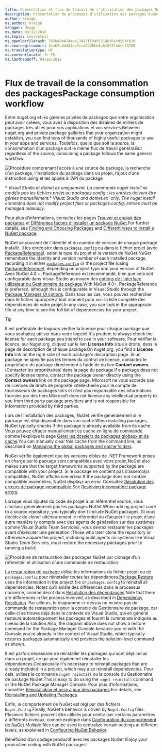 ```yaml
---
title: Présentation et flux de travail de l’utilisation des packages NuGet
description: Présentation du processus d’utilisation des packages NuGet dans un projet et liens vers d’autres parties du processus.
author: kraigb
ms.author: kraigb
manager: douge
ms.date: 03/22/2018
ms.topic: conceptual
ms.openlocfilehash: 765b48b474aee17415f53491514bf6e9d50af010
ms.sourcegitcommit: 3eab9c4dd41ea7ccd2c28bb5ab16f6fbbec13708
ms.translationtype: HT
ms.contentlocale: fr-FR
ms.lasthandoff: 04/26/2018
---
```

# <a name="package-consumption-workflow"></a><span data-ttu-id="09f9f-103">Flux de travail de la consommation des packages</span><span class="sxs-lookup"><span data-stu-id="09f9f-103">Package consumption workflow</span></span>

<span data-ttu-id="09f9f-104">Entre nuget.org et les galeries privées de packages que votre organisation peut avoir créées, vous avez à disposition des dizaines de milliers de packages très utiles pour vos applications et vos services.</span><span class="sxs-lookup"><span data-stu-id="09f9f-104">Between nuget.org and private package galleries that your organization might establish, you can find tens of thousands of highly useful packages to use in your apps and services.</span></span> <span data-ttu-id="09f9f-105">Toutefois, quelle que soit la source, la consommation d’un package suit le même flux de travail général.</span><span class="sxs-lookup"><span data-stu-id="09f9f-105">But regardless of the source, consuming a package follows the same general workflow.</span></span>

![Procédure comprenant l’accès à une source de package, la recherche d’un package, l’installation du package dans un projet, l’ajout d’une instruction using et les appels à l’API du package](media/Overview-01-GeneralFlow.png)

<span data-ttu-id="09f9f-107">\* _Visual Studio et dotnet.ex uniquement. La commande nuget install ne modifie pas les fichiers projet ou packages.config ; les entrées doivent être gérées manuellement._</span><span class="sxs-lookup"><span data-stu-id="09f9f-107">\* _Visual Studio and dotnet.ex\` only. The nuget install command does not modify project files or packages.config; entries must be managed manually._</span></span>

<span data-ttu-id="09f9f-108">Pour plus d’informations, consultez les pages [Trouver et choisir des packages](../consume-packages/finding-and-choosing-packages.md) et [Différentes façons d’installer un package NuGet](ways-to-install-a-package.md).</span><span class="sxs-lookup"><span data-stu-id="09f9f-108">For further details, see [Finding and Choosing Packages](../consume-packages/finding-and-choosing-packages.md) and [Different ways to install a NuGet package](ways-to-install-a-package.md).</span></span>

<span data-ttu-id="09f9f-109">NuGet se souvient de l’identité et du numéro de version de chaque package installé. Il les enregistre dans [`packages.config`](../reference/packages-config.md) ou dans le fichier projet (avec [PackageReference](../consume-packages/package-references-in-project-files.md)), selon le type du projet et la version de NuGet.</span><span class="sxs-lookup"><span data-stu-id="09f9f-109">NuGet remembers the identity and version number of each installed package, recording it in either [`packages.config`](../reference/packages-config.md) or the project file (using [PackageReference](../consume-packages/package-references-in-project-files.md)), depending on project type and your version of NuGet.</span></span> <span data-ttu-id="09f9f-110">Avec NuGet 4.0 +, PackageReference est recommandé, bien que cela soit configurable dans Visual Studio au moyen des [options de l’interface utilisateur du Gestionnaire de package](../tools/package-manager-ui.md).</span><span class="sxs-lookup"><span data-stu-id="09f9f-110">With NuGet 4.0+, PackageReference is preferred, although this is configurable in Visual Studio through the [Package Manager UI options](../tools/package-manager-ui.md).</span></span> <span data-ttu-id="09f9f-111">Dans tous les cas, vous pouvez rechercher dans le fichier approprié à tout moment pour voir la liste complète des dépendances de votre projet.</span><span class="sxs-lookup"><span data-stu-id="09f9f-111">In any case, you can look in the appropriate file at any time to see the full list of dependencies for your project.</span></span>

> [!Tip]
> <span data-ttu-id="09f9f-112">Il est préférable de toujours vérifier la licence pour chaque package que vous souhaitez utiliser dans votre logiciel.</span><span class="sxs-lookup"><span data-stu-id="09f9f-112">It's prudent to always check the license for each package you intend to use in your software.</span></span> <span data-ttu-id="09f9f-113">Pour vérifier la licence, sur Nuget.org, cliquez sur le lien **License Info** situé à droite, dans la page de description de chaque package.</span><span class="sxs-lookup"><span data-stu-id="09f9f-113">On nuget.org, you find a **License Info** link on the right side of each package's description page.</span></span> <span data-ttu-id="09f9f-114">Si un package ne spécifie pas les termes du contrat de licence, contactez le propriétaire du package directement à l’aide de du lien **Contact owners** (Contacter les propriétaires) dans la page du package.</span><span class="sxs-lookup"><span data-stu-id="09f9f-114">If a package does not specify license terms, contact the package owner directly using the **Contact owners** link on the package page.</span></span> <span data-ttu-id="09f9f-115">Microsoft ne vous accorde pas de licences de droits de propriété intellectuelle pour le compte de fournisseurs de packages tiers et n’est pas responsable des informations fournies par des tiers.</span><span class="sxs-lookup"><span data-stu-id="09f9f-115">Microsoft does not license any intellectual property to you from third party package providers and is not responsible for information provided by third parties.</span></span>

<span data-ttu-id="09f9f-116">Lors de l’installation des packages, NuGet vérifie généralement si le package est déjà disponible dans son cache.</span><span class="sxs-lookup"><span data-stu-id="09f9f-116">When installing packages, NuGet typically checks if the package is already available from its cache.</span></span> <span data-ttu-id="09f9f-117">Vous pouvez effacer manuellement ce cache en ligne de commande, comme l’explique la page [Gérer les dossiers de packages globaux et de cache](../consume-packages/managing-the-global-packages-and-cache-folders.md).</span><span class="sxs-lookup"><span data-stu-id="09f9f-117">You can manually clear this cache from the command line, as described on [Managing the global packages and cache folders](../consume-packages/managing-the-global-packages-and-cache-folders.md).</span></span>

<span data-ttu-id="09f9f-118">NuGet vérifie également que les versions cibles de .NET Framework prises en charge par le package sont compatibles avec votre projet.</span><span class="sxs-lookup"><span data-stu-id="09f9f-118">NuGet also makes sure that the target frameworks supported by the package are compatible with your project.</span></span> <span data-ttu-id="09f9f-119">Si le package ne contient pas d’assemblys compatibles, NuGet affiche une erreur.</span><span class="sxs-lookup"><span data-stu-id="09f9f-119">If the package does not contain compatible assemblies, NuGet displays an error.</span></span> <span data-ttu-id="09f9f-120">Consultez [Résolution des erreurs de package incompatible](dependency-resolution.md#resolving-incompatible-package-errors).</span><span class="sxs-lookup"><span data-stu-id="09f9f-120">See [Resolving incompatible package errors](dependency-resolution.md#resolving-incompatible-package-errors).</span></span>

<span data-ttu-id="09f9f-121">Lorsque vous ajoutez du code de projet à un référentiel source, vous n’incluez généralement pas les packages NuGet.</span><span class="sxs-lookup"><span data-stu-id="09f9f-121">When adding project code to a source repository, you typically don't include NuGet packages.</span></span> <span data-ttu-id="09f9f-122">Si vous décidez de cloner ultérieurement le référentiel ou d’acquérir le projet d’une autre manière (y compris avec des agents de génération sur des systèmes comme Visual Studio Team Services), vous devrez restaurer les packages avant d’exécuter une génération :</span><span class="sxs-lookup"><span data-stu-id="09f9f-122">Those who later clone the repository or otherwise acquire the project, including build agents on systems like Visual Studio Team Services, must restore the necessary packages prior to running a build:</span></span>

![Procédure de restauration des packages NuGet par clonage d’un référentiel et utilisation d’une commande de restauration](media/Overview-02-RestoreFlow.png)

<span data-ttu-id="09f9f-124">La [restauration du package](../consume-packages/package-restore.md) utilise les informations du fichier projet ou de `packages.config` pour réinstaller toutes les dépendances.</span><span class="sxs-lookup"><span data-stu-id="09f9f-124">[Package Restore](../consume-packages/package-restore.md) uses the information in the project file or `packages.config` to reinstall all dependencies.</span></span> <span data-ttu-id="09f9f-125">Notez qu’il existe des différences dans le processus concerné, comme décrit dans [Résolution des dépendances](../consume-packages/dependency-resolution.md).</span><span class="sxs-lookup"><span data-stu-id="09f9f-125">Note that there are differences in the process involved, as described in [Dependency Resolution](../consume-packages/dependency-resolution.md).</span></span> <span data-ttu-id="09f9f-126">Par ailleurs, le diagramme ci-dessus ne montre pas de commande de restauration pour la console du Gestionnaire de package, car celle-ci se trouve déjà dans le contexte de Visual Studio, qui en général restaure automatiquement les packages et fournit la commande indiquée au niveau de la solution.</span><span class="sxs-lookup"><span data-stu-id="09f9f-126">Also, the diagram above does not show a restore command for the Package Manager Console because you're with the Console you're already in the context of Visual Studio, which typically restores packages automatically and provides the solution-level command as shown.</span></span>

<span data-ttu-id="09f9f-127">Il est parfois nécessaire de réinstaller les packages qui sont déjà inclus dans un projet, ce qui peut également réinstaller les dépendances.</span><span class="sxs-lookup"><span data-stu-id="09f9f-127">Occasionally it's necessary to reinstall packages that are already included in a project, which may also reinstall dependencies.</span></span> <span data-ttu-id="09f9f-128">Pour cela, utilisez la commande `nuget reinstall` ou la console du Gestionnaire de package NuGet.</span><span class="sxs-lookup"><span data-stu-id="09f9f-128">This is easy to do using the `nuget reinstall` command or the NuGet Package Manager Console.</span></span> <span data-ttu-id="09f9f-129">Pour plus d’informations, consultez [Réinstallation et mise à jour des packages](../consume-packages/reinstalling-and-updating-packages.md).</span><span class="sxs-lookup"><span data-stu-id="09f9f-129">For details, see [Reinstalling and Updating Packages](../consume-packages/reinstalling-and-updating-packages.md).</span></span>

<span data-ttu-id="09f9f-130">Enfin, le comportement de NuGet est régi par des fichiers `Nuget.Config`.</span><span class="sxs-lookup"><span data-stu-id="09f9f-130">Finally, NuGet's behavior is driven by `Nuget.Config` files.</span></span> <span data-ttu-id="09f9f-131">Plusieurs fichiers peuvent être utilisés pour centraliser certains paramètres à différents niveaux, comme expliqué dans [Configuration du comportement de NuGet](../consume-packages/configuring-nuget-behavior.md).</span><span class="sxs-lookup"><span data-stu-id="09f9f-131">Multiple files can be used to centralize certain settings at different levels, as explained in [Configuring NuGet Behavior](../consume-packages/configuring-nuget-behavior.md).</span></span>

<span data-ttu-id="09f9f-132">Bénéficiez d’un codage productif avec les packages NuGet !</span><span class="sxs-lookup"><span data-stu-id="09f9f-132">Enjoy your productive coding with NuGet packages!</span></span>
